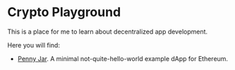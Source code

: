 # Crypto Playground

This is a place for me to learn about decentralized app development.

Here you will find:

- [Penny Jar](./penny/README.md). A minimal not-quite-hello-world example dApp for Ethereum.
